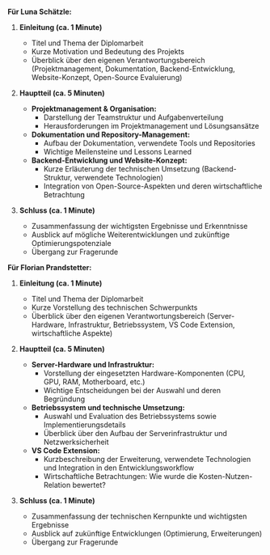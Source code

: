 **Für Luna Schätzle:**

1. **Einleitung (ca. 1 Minute)**  
   - Titel und Thema der Diplomarbeit  
   - Kurze Motivation und Bedeutung des Projekts  
   - Überblick über den eigenen Verantwortungsbereich (Projektmanagement, Dokumentation, Backend-Entwicklung, Website-Konzept, Open-Source Evaluierung)

2. **Hauptteil (ca. 5 Minuten)**  
   - **Projektmanagement & Organisation:**  
     - Darstellung der Teamstruktur und Aufgabenverteilung  
     - Herausforderungen im Projektmanagement und Lösungsansätze  
   - **Dokumentation und Repository-Management:**  
     - Aufbau der Dokumentation, verwendete Tools und Repositories  
     - Wichtige Meilensteine und Lessons Learned  
   - **Backend-Entwicklung und Website-Konzept:**  
     - Kurze Erläuterung der technischen Umsetzung (Backend-Struktur, verwendete Technologien)  
     - Integration von Open-Source-Aspekten und deren wirtschaftliche Betrachtung

3. **Schluss (ca. 1 Minute)**  
   - Zusammenfassung der wichtigsten Ergebnisse und Erkenntnisse  
   - Ausblick auf mögliche Weiterentwicklungen und zukünftige Optimierungspotenziale  
   - Übergang zur Fragerunde


**Für Florian Prandstetter:**

1. **Einleitung (ca. 1 Minute)**  
   - Titel und Thema der Diplomarbeit  
   - Kurze Vorstellung des technischen Schwerpunkts  
   - Überblick über den eigenen Verantwortungsbereich (Server-Hardware, Infrastruktur, Betriebssystem, VS Code Extension, wirtschaftliche Aspekte)

2. **Hauptteil (ca. 5 Minuten)**  
   - **Server-Hardware und Infrastruktur:**  
     - Vorstellung der eingesetzten Hardware-Komponenten (CPU, GPU, RAM, Motherboard, etc.)  
     - Wichtige Entscheidungen bei der Auswahl und deren Begründung  
   - **Betriebssystem und technische Umsetzung:**  
     - Auswahl und Evaluation des Betriebssystems sowie Implementierungsdetails  
     - Überblick über den Aufbau der Serverinfrastruktur und Netzwerksicherheit  
   - **VS Code Extension:**  
     - Kurzbeschreibung der Erweiterung, verwendete Technologien und Integration in den Entwicklungsworkflow  
     - Wirtschaftliche Betrachtungen: Wie wurde die Kosten-Nutzen-Relation bewertet?

3. **Schluss (ca. 1 Minute)**  
   - Zusammenfassung der technischen Kernpunkte und wichtigsten Ergebnisse  
   - Ausblick auf zukünftige Entwicklungen (Optimierung, Erweiterungen)  
   - Übergang zur Fragerunde